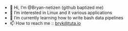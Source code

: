 - 👋 Hi, I’m @Bryan-netizen (github baptized me)
- 👀 I’m interested in Linux and it various applications
- 🌱 I’m currently learning how to write bash data pipelines
- 📫 How to reach me :: bryk@tuta.io

<!---
Bryan-netizen/Bryan-netizen is a ✨ special ✨ repository because its `README.md` (this file) appears on your GitHub profile.
You can click the Preview link to take a look at your changes.
--->
